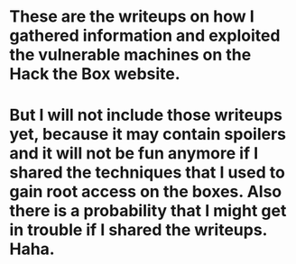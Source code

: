 # These are the writeups on how I gathered information and exploited the vulnerable machines on the Hack the Box website.

# But I will not include those writeups yet, because it may contain spoilers and it will not be fun anymore if I shared the techniques that I used to gain root access on the boxes. Also there is a probability that I might get in trouble if I shared the writeups. Haha.




